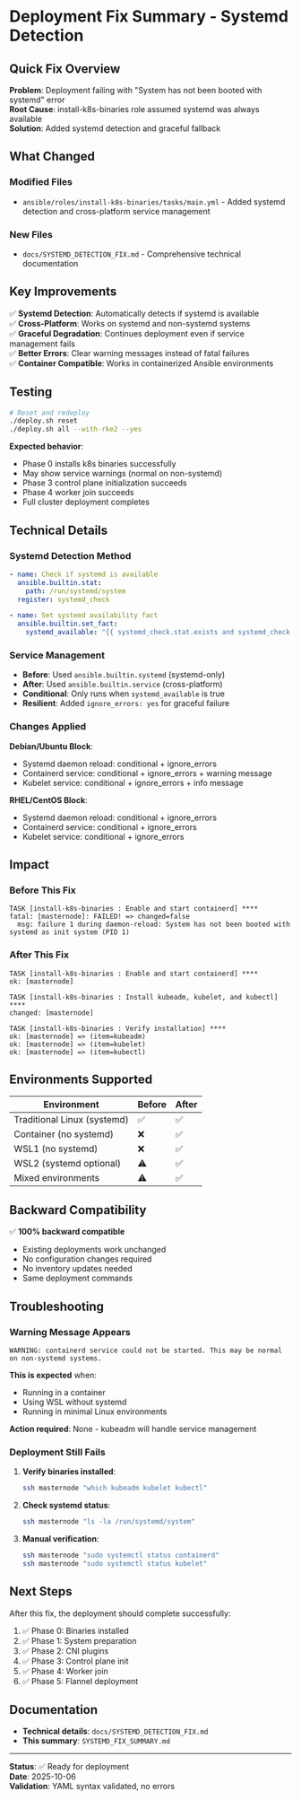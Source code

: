 # Deployment Fix Summary - Systemd Detection

## Quick Fix Overview

**Problem**: Deployment failing with "System has not been booted with systemd" error  
**Root Cause**: install-k8s-binaries role assumed systemd was always available  
**Solution**: Added systemd detection and graceful fallback  

## What Changed

### Modified Files
- `ansible/roles/install-k8s-binaries/tasks/main.yml` - Added systemd detection and cross-platform service management

### New Files
- `docs/SYSTEMD_DETECTION_FIX.md` - Comprehensive technical documentation

## Key Improvements

✅ **Systemd Detection**: Automatically detects if systemd is available  
✅ **Cross-Platform**: Works on systemd and non-systemd systems  
✅ **Graceful Degradation**: Continues deployment even if service management fails  
✅ **Better Errors**: Clear warning messages instead of fatal failures  
✅ **Container Compatible**: Works in containerized Ansible environments  

## Testing

```bash
# Reset and redeploy
./deploy.sh reset
./deploy.sh all --with-rke2 --yes
```

**Expected behavior**:
- Phase 0 installs k8s binaries successfully
- May show service warnings (normal on non-systemd)
- Phase 3 control plane initialization succeeds
- Phase 4 worker join succeeds
- Full cluster deployment completes

## Technical Details

### Systemd Detection Method
```yaml
- name: Check if systemd is available
  ansible.builtin.stat:
    path: /run/systemd/system
  register: systemd_check

- name: Set systemd availability fact
  ansible.builtin.set_fact:
    systemd_available: "{{ systemd_check.stat.exists and systemd_check.stat.isdir }}"
```

### Service Management
- **Before**: Used `ansible.builtin.systemd` (systemd-only)
- **After**: Used `ansible.builtin.service` (cross-platform)
- **Conditional**: Only runs when `systemd_available` is true
- **Resilient**: Added `ignore_errors: yes` for graceful failure

### Changes Applied

**Debian/Ubuntu Block**:
- Systemd daemon reload: conditional + ignore_errors
- Containerd service: conditional + ignore_errors + warning message
- Kubelet service: conditional + ignore_errors + info message

**RHEL/CentOS Block**:
- Systemd daemon reload: conditional + ignore_errors
- Containerd service: conditional + ignore_errors
- Kubelet service: conditional + ignore_errors

## Impact

### Before This Fix
```
TASK [install-k8s-binaries : Enable and start containerd] ****
fatal: [masternode]: FAILED! => changed=false
  msg: failure 1 during daemon-reload: System has not been booted with systemd as init system (PID 1)
```

### After This Fix
```
TASK [install-k8s-binaries : Enable and start containerd] ****
ok: [masternode]

TASK [install-k8s-binaries : Install kubeadm, kubelet, and kubectl] ****
changed: [masternode]

TASK [install-k8s-binaries : Verify installation] ****
ok: [masternode] => (item=kubeadm)
ok: [masternode] => (item=kubelet)
ok: [masternode] => (item=kubectl)
```

## Environments Supported

| Environment | Before | After |
|------------|--------|-------|
| Traditional Linux (systemd) | ✅ | ✅ |
| Container (no systemd) | ❌ | ✅ |
| WSL1 (no systemd) | ❌ | ✅ |
| WSL2 (systemd optional) | ⚠️ | ✅ |
| Mixed environments | ⚠️ | ✅ |

## Backward Compatibility

✅ **100% backward compatible**
- Existing deployments work unchanged
- No configuration changes required
- No inventory updates needed
- Same deployment commands

## Troubleshooting

### Warning Message Appears

```
WARNING: containerd service could not be started. This may be normal on non-systemd systems.
```

**This is expected** when:
- Running in a container
- Using WSL without systemd
- Running in minimal Linux environments

**Action required**: None - kubeadm will handle service management

### Deployment Still Fails

1. **Verify binaries installed**:
   ```bash
   ssh masternode "which kubeadm kubelet kubectl"
   ```

2. **Check systemd status**:
   ```bash
   ssh masternode "ls -la /run/systemd/system"
   ```

3. **Manual verification**:
   ```bash
   ssh masternode "sudo systemctl status containerd"
   ssh masternode "sudo systemctl status kubelet"
   ```

## Next Steps

After this fix, the deployment should complete successfully:

1. ✅ Phase 0: Binaries installed
2. ✅ Phase 1: System preparation
3. ✅ Phase 2: CNI plugins  
4. ✅ Phase 3: Control plane init
5. ✅ Phase 4: Worker join
6. ✅ Phase 5: Flannel deployment

## Documentation

- **Technical details**: `docs/SYSTEMD_DETECTION_FIX.md`
- **This summary**: `SYSTEMD_FIX_SUMMARY.md`

---

**Status**: ✅ Ready for deployment  
**Date**: 2025-10-06  
**Validation**: YAML syntax validated, no errors  
